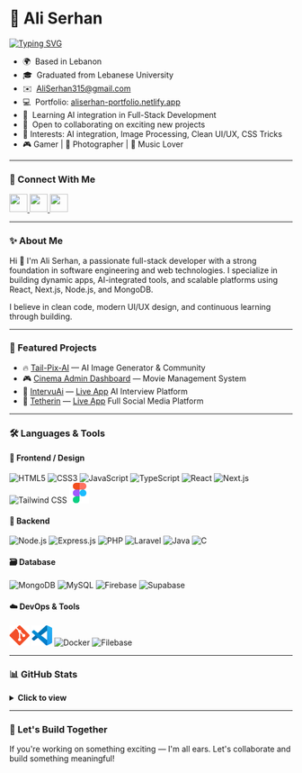 # 🚀 Ali Serhan

[![Typing SVG](https://readme-typing-svg.demolab.com?font=Fira+Code&pause=1000&width=435&lines=Full-Stack+Developer+%7CCode+Craftsman)](https://git.io/typing-svg)


* 🌍  Based in Lebanon
* 🎓  Graduated from Lebanese University
* ✉️  [AliSerhan315@gmail.com](mailto:AliSerhan315@gmail.com)
* 💻  Portfolio: [aliserhan-portfolio.netlify.app](https://aliserhan-portfolio.netlify.app)
* 🧠  Learning AI integration in Full-Stack Development
* 🤝  Open to collaborating on exciting new projects
* 🚀 Interests: AI integration, Image Processing, Clean UI/UX, CSS Tricks
* 🎮 Gamer | 🌾 Photographer | 🎵 Music Lover

---

### 🔗 Connect With Me

<p align="left">
  <a href="https://github.com/aliserhan315" target="_blank" rel="noreferrer">
    <img src="https://raw.githubusercontent.com/danielcranney/readme-generator/main/public/icons/socials/github.svg" width="32" height="32" />
  </a>
  <a href="https://www.linkedin.com/in/ali-serhan1/" target="_blank" rel="noreferrer">
    <img src="https://raw.githubusercontent.com/danielcranney/readme-generator/main/public/icons/socials/linkedin.svg" width="32" height="32" />
  </a>
  <a href="https://www.instagram.com/aliserhan315/" target="_blank" rel="noreferrer">
    <img src="https://raw.githubusercontent.com/danielcranney/readme-generator/main/public/icons/socials/instagram.svg" width="32" height="32" />
  </a>
</p>

---

### ✨ About Me

Hi 👋 I'm Ali Serhan, a passionate full-stack developer with a strong foundation in software engineering and web technologies. I specialize in building dynamic apps, AI-integrated tools, and scalable platforms using React, Next.js, Node.js, and MongoDB.

I believe in clean code, modern UI/UX design, and continuous learning through building.

---

### 📂 Featured Projects

* 🔥 [Tail-Pix-AI](https://github.com/aliserhan315/Tail-Pix-AI) — AI Image Generator & Community
* 🎮 [Cinema Admin Dashboard](https://github.com/aliserhan315/Cinema-platform) — Movie Management System
* 📖 [IntervuAi](https://github.com/aliserhan315/intervuAi) — [Live App](https://intervuai1.netlify.app/) AI Interview Platform
* 📱 [Tetherin](https://github.com/aliserhan315/socialmediaapp) — [Live App](https://tetherinn.netlify.app/) Full Social Media Platform

---
### 🛠️ Languages & Tools

#### 🎨 Frontend / Design
<p align="left">
  <img src="https://raw.githubusercontent.com/danielcranney/readme-generator/main/public/icons/skills/html5-colored.svg" width="36" title="HTML5"/>
  <img src="https://raw.githubusercontent.com/danielcranney/readme-generator/main/public/icons/skills/css3-colored.svg" width="36" title="CSS3"/>
  <img src="https://raw.githubusercontent.com/danielcranney/readme-generator/main/public/icons/skills/javascript-colored.svg" width="36" title="JavaScript"/>
  <img src="https://raw.githubusercontent.com/danielcranney/readme-generator/main/public/icons/skills/typescript-colored.svg" width="36" title="TypeScript"/>
  <img src="https://raw.githubusercontent.com/danielcranney/readme-generator/main/public/icons/skills/react-colored.svg" width="36" title="React"/>
  <img src="https://raw.githubusercontent.com/danielcranney/readme-generator/main/public/icons/skills/nextjs-colored.svg" width="36" title="Next.js"/>
  <img src="https://raw.githubusercontent.com/danielcranney/readme-generator/main/public/icons/skills/tailwindcss-colored.svg" width="36" title="Tailwind CSS"/>
  <img src="https://raw.githubusercontent.com/devicons/devicon/master/icons/figma/figma-original.svg" width="36" title="Figma"/>
</p>

#### 🧩 Backend
<p align="left">
  <img src="https://raw.githubusercontent.com/danielcranney/readme-generator/main/public/icons/skills/nodejs-colored.svg" width="36" title="Node.js"/>
  <img src="https://raw.githubusercontent.com/danielcranney/readme-generator/main/public/icons/skills/express-colored.svg" width="36" title="Express.js"/>
  <img src="https://raw.githubusercontent.com/danielcranney/readme-generator/main/public/icons/skills/php-colored.svg" width="36" title="PHP"/>
  <img src="https://raw.githubusercontent.com/danielcranney/readme-generator/main/public/icons/skills/laravel-colored.svg" width="36" title="Laravel"/>
  <img src="https://raw.githubusercontent.com/danielcranney/readme-generator/main/public/icons/skills/java-colored.svg" width="36" title="Java"/>
  <img src="https://raw.githubusercontent.com/danielcranney/readme-generator/main/public/icons/skills/c-colored.svg" width="36" title="C"/>
</p>

#### 🗃️ Database
<p align="left">
  <img src="https://raw.githubusercontent.com/danielcranney/readme-generator/main/public/icons/skills/mongodb-colored.svg" width="36" title="MongoDB"/>
  <img src="https://raw.githubusercontent.com/danielcranney/readme-generator/main/public/icons/skills/mysql-colored.svg" width="36" title="MySQL"/>
  <img src="https://raw.githubusercontent.com/danielcranney/readme-generator/main/public/icons/skills/firebase-colored.svg" width="36" title="Firebase"/>
  <img src="https://raw.githubusercontent.com/danielcranney/readme-generator/main/public/icons/skills/supabase-colored.svg" width="36" title="Supabase"/>
</p>

#### ☁️ DevOps & Tools
<p align="left">
  <img src="https://raw.githubusercontent.com/devicons/devicon/master/icons/git/git-original.svg" width="36" title="Git"/>
  <img src="https://raw.githubusercontent.com/devicons/devicon/master/icons/vscode/vscode-original.svg" width="36" title="VS Code"/>
  <img src="https://raw.githubusercontent.com/danielcranney/readme-generator/main/public/icons/skills/docker-colored.svg" width="36" title="Docker"/>
  <img src="https://raw.githubusercontent.com/danielcranney/readme-generator/main/public/icons/skills/filebase-colored.svg" width="36" title="Filebase"/>
</p>

---

### 📊 GitHub Stats

<details>
  <summary><b>Click to view</b></summary>
  <br />
  <img src="https://github-readme-stats.vercel.app/api?username=aliserhan315&show_icons=true&count_private=true&title_color=0891b2&text_color=ffffff&icon_color=0891b2&bg_color=1c1917&hide_border=true" />
  <br />
  <img src="https://github-readme-streak-stats.herokuapp.com/?user=aliserhan315&theme=dark" />
  <br />
  <img src="https://github-readme-stats.vercel.app/api/top-langs/?username=aliserhan315&langs_count=10&title_color=0891b2&text_color=ffffff&icon_color=0891b2&bg_color=1c1917&hide_border=true&locale=en&custom_title=Top%20Languages" />
</details>

---

### 🤝 Let's Build Together

If you're working on something exciting — I'm all ears. Let's collaborate and build something meaningful!

